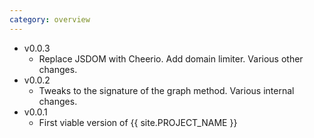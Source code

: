```yaml
---
category: overview
---
```


* v0.0.3
    - Replace JSDOM with Cheerio. Add domain limiter. Various other changes.
* v0.0.2
    - Tweaks to the signature of the graph method. Various internal changes.
* v0.0.1 
    - First viable version of {{ site.PROJECT_NAME }}